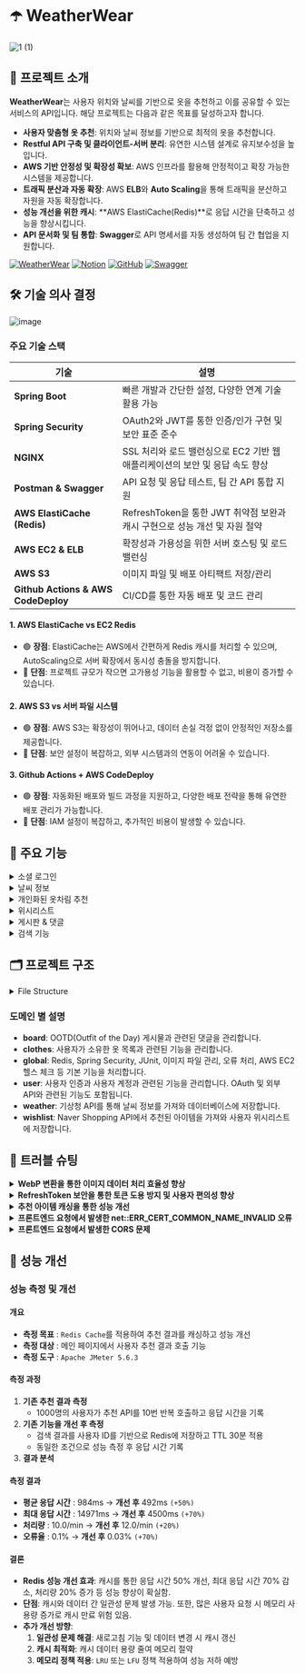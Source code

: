 # ☂️ WeatherWear
![1 (1)](https://github.com/user-attachments/assets/d7c9202e-c07e-4521-a3a1-86305b9e09e7)

## 📄 프로젝트 소개
**WeatherWear**는 사용자 위치와 날씨를 기반으로 옷을 추천하고 이를 공유할 수 있는 서비스의 API입니다. 해당 프로젝트는 다음과 같은 목표를 달성하고자 합니다.
- **사용자 맞춤형 옷 추천**: 위치와 날씨 정보를 기반으로 최적의 옷을 추천합니다.
- **Restful API 구축 및 클라이언트-서버 분리**: 유연한 시스템 설계로 유지보수성을 높입니다.
- **AWS 기반 안정성 및 확장성 확보**: AWS 인프라를 활용해 안정적이고 확장 가능한 시스템을 제공합니다.
- **트래픽 분산과 자동 확장**: AWS **ELB**와 **Auto Scaling**을 통해 트래픽을 분산하고 자원을 자동 확장합니다.
- **성능 개선을 위한 캐시**: **AWS ElastiCache(Redis)**로 응답 시간을 단축하고 성능을 향상시킵니다.
- **API 문서화 및 팀 통합**: **Swagger**로 API 명세서를 자동 생성하여 팀 간 협업을 지원합니다.

[![WeatherWear](https://img.shields.io/badge/-WeatherWear-FFD700?style=for-the-badge&logo=weather&logoColor=white)](https://weatherwearclothing.com/) 
[![Notion](https://img.shields.io/badge/-Notion-000000?style=for-the-badge&logo=notion&logoColor=white)](https://leather-pixie-4bc.notion.site/WeatherWear-313dbd50df7c47eaacb3f3622c551905?pvs=74) 
[![GitHub](https://img.shields.io/badge/-GitHub-181717?style=for-the-badge&logo=github&logoColor=white)](https://github.com/WeatherWearTeam) 
[![Swagger](https://img.shields.io/badge/-Swagger-85EA2D?style=for-the-badge&logo=swagger&logoColor=white)](http://weatherwearapi.com/swagger-ui/index.html)


## 🛠️ 기술 의사 결정
![image](https://github.com/user-attachments/assets/4274dc34-13f1-4cd8-ad50-4e173e3c409f)

### 주요 기술 스택
| **기술**                          | **설명**                                                                                                                                           |
|----------------------------------|--------------------------------------------------------------------------------------------------------------------------------------------------|
| **Spring Boot**                  | 빠른 개발과 간단한 설정, 다양한 연계 기술 활용 가능                                                                                                          |
| **Spring Security**              | OAuth2와 JWT를 통한 인증/인가 구현 및 보안 표준 준수                                                                                                          |
| **NGINX**                        | SSL 처리와 로드 밸런싱으로 EC2 기반 웹 애플리케이션의 보안 및 응답 속도 향상                                                                                       |
| **Postman & Swagger**            | API 요청 및 응답 테스트, 팀 간 API 통합 지원                                                                                                          |
| **AWS ElastiCache (Redis)**      | RefreshToken을 통한 JWT 취약점 보완과 캐시 구현으로 성능 개선 및 자원 절약                                                                                       |
| **AWS EC2 & ELB**                | 확장성과 가용성을 위한 서버 호스팅 및 로드 밸런싱                                                                                                           |
| **AWS S3**                       | 이미지 파일 및 배포 아티팩트 저장/관리                                                                                                                    |
| **Github Actions & AWS CodeDeploy** | CI/CD를 통한 자동 배포 및 코드 관리                                                                                                                      |
#### 1. **AWS ElastiCache vs EC2 Redis**
- 🟢 **장점**: ElastiCache는 AWS에서 간편하게 Redis 캐시를 처리할 수 있으며, AutoScaling으로 서버 확장에서 동시성 충돌을 방지합니다.  
- 🔴 **단점**: 프로젝트 규모가 작으면 고가용성 기능을 활용할 수 없고, 비용이 증가할 수 있습니다.

#### 2. **AWS S3 vs 서버 파일 시스템**
- 🟢 **장점**: AWS S3는 확장성이 뛰어나고, 데이터 손실 걱정 없이 안정적인 저장소를 제공합니다.  
- 🔴 **단점**: 보안 설정이 복잡하고, 외부 시스템과의 연동이 어려울 수 있습니다.

#### 3. **Github Actions + AWS CodeDeploy**
- 🟢 **장점**: 자동화된 배포와 빌드 과정을 지원하고, 다양한 배포 전략을 통해 유연한 배포 관리가 가능합니다.  
- 🔴 **단점**: IAM 설정이 복잡하고, 추가적인 비용이 발생할 수 있습니다.

## 🌟 주요 기능

<details>
<summary>소셜 로그인</summary>
<ul>
    <li> 👉 소셜 로그인 기능을 제공하여 회원가입 시의 불편함을 덜어줍니다.</li>
</ul>
<img src="https://github.com/user-attachments/assets/4616e8be-3dd1-4e98-852c-8b15b9690300" alt="소셜 로그인 GIF">
</details>

<details>
<summary>날씨 정보</summary>
<ul>
    <li>👉 사용자의 위치를 바탕으로 날씨 정보를 확인할 수 있습니다. 카카오 맵을 통해 원하는 지역을 검색하거나 선택하여 해당 지역의 날씨 정보를 확인할 수 있습니다. 이 기능은 오늘의 날씨를 안내하고, 해당 온도에 적합한 옷을 추천해줍니다.</li>
</ul>
<img width="1424" alt="스크린샷 2024-08-17 오후 4 33 54" src="https://github.com/user-attachments/assets/f1a7d44d-0acd-49dc-abbc-a7b11d611aba">
<img width="1425" alt="스크린샷 2024-08-17 오후 4 32 28" src="https://github.com/user-attachments/assets/2b8ee837-1568-45d5-8dc5-83989e7bd566">
<img width="1428" alt="스크린샷 2024-08-17 오후 4 29 11" src="https://github.com/user-attachments/assets/bbd04119-00e6-40a6-a50e-daa7bb79aa1b">
</details>

<details>
<summary>개인화된 옷차림 추천</summary>
<ul>
    <li>👉 외출 전에 오늘의 날씨 데이터, 사용자 옷장에 등록된 옷, 비슷한 날씨에 착용한 옷, 다른 사용자의 데이터를 바탕으로 개인화된 옷차림을 추천합니다.</li>
</ul> 
<img src="https://github.com/user-attachments/assets/4fdd56ae-1c72-42d3-b8e8-74b61cdf0910">
</details>

<details>
<summary>위시리스트</summary>
<ul>
    <li>👉 Naver Shopping API를 기반으로 현재 날씨에 적합한 옷을 추천합니다. 좋아요 표시된 아이템은 위시리스트에 저장할 수 있으며, 위시리스트에서는 해당 아이템에 대한 정보와 구매 링크를 제공합니다.</li>
</ul>
<img src="https://github.com/user-attachments/assets/69808e08-26b5-4119-822d-775160f1b3c9">
</details>

<details>
<summary>게시판 & 댓글</summary>
<ul>
    <li>👉 사용자가 OOTD(Outfit of the Day)를 등록하고, 다른 사람들과 공유할 수 있습니다. 게시물에는 자유롭게 댓글을 추가할 수 있습니다.</li>
</ul>
<img src="https://github.com/user-attachments/assets/f07f940d-5523-4eab-89fb-da3aa715c71c" alt="게시판 & 댓글 GIF">
<img src="https://github.com/user-attachments/assets/1589a0d5-76b9-45d1-a504-27089fd86d36" alt="댓글 GIF">
</details>

<details>
<summary>검색 기능</summary>
<ul>
    <li>👉 키워드, 날씨 아이콘, 옷 종류/색상 등을 활용한 검색 기능으로 원하는 정보를 쉽게 찾을 수 있습니다.</li>
</ul>
<img src="https://github.com/user-attachments/assets/2cd8ae06-b5b3-4371-9660-db93f0669c9c" alt="게시판 & 댓글 GIF">
<img src="https://github.com/user-attachments/assets/5cbb9f41-6272-4ab0-94a1-ab4c3c57978a" alt="게시판 & 댓글 GIF">
</details>

## 🗂️ 프로젝트 구조
<details>
<summary>File Structure</summary>
<pre>
src
 ├── 📂main
 │    ├── 📂java
 │    └── 📂resources
 │         └── 📜application.properties
 ├── 📂board
 │    ├── 📂dto
 │    ├── 📂entity
 │    ├── 📂repository
 │    └── 📂service
 ├── 📂clothes
 │    ├── 📂dto
 │    ├── 📂entity
 │    ├── 📂enums
 │    ├── 📂repository
 │    └── 📂service
 ├── 📂global
 │    ├── 📂config
 │    ├── 📂dto
 │    ├── 📂filter
 │    ├── 📂handler
 │    ├── 📂security
 │    └── 📂service
 ├── 📂user
 │    ├── 📂controller
 │    ├── 📂dto
 │    ├── 📂entity
 │    ├── 📂enums
 │    ├── 📂repository
 │    ├── 📂service
 │    └── 📂utils
 ├── 📂weather
 │    ├── 📂controller
 │    ├── 📂dto
 │    ├── 📂entity
 │    ├── 📂repository
 │    └── 📂service
 ├── 📂wishlist
 │    ├── 📂dto
 │    ├── 📂entity
 │    ├── 📂repository
 │    └── 📂service
 └── 📜WeatherWearApplication.java
</pre>
</details>

### 도메인 별 설명
- **board**: OOTD(Outfit of the Day) 게시물과 관련된 댓글을 관리합니다.
- **clothes**: 사용자가 소유한 옷 목록과 관련된 기능을 관리합니다.
- **global**: Redis, Spring Security, JUnit, 이미지 파일 관리, 오류 처리, AWS EC2 헬스 체크 등 기본 기능을 처리합니다.
- **user**: 사용자 인증과 사용자 계정과 관련된 기능을 관리합니다. OAuth 및 외부 API와 관련된 기능도 포함됩니다.
- **weather**: 기상청 API를 통해 날씨 정보를 가져와 데이터베이스에 저장합니다.
- **wishlist**: Naver Shopping API에서 추천된 아이템을 가져와 사용자 위시리스트에 저장합니다.

## 🔨 트러블 슈팅

<details>
  <summary><strong>WebP 변환을 통한 이미지 데이터 처리 효율성 향상</strong></summary>

  <blockquote>
    <strong>문제</strong> ❗: 대형 이미지를 불러오는 데 시간이 많이 소요되어 서비스 성능에 영향을 미침.<br>
    <strong>원인</strong> 🔍: 기존의 이미지 포맷(JPEG, PNG)은 파일 크기가 커서 이미지 로딩 시간이 느려짐.<br>
    <strong>해결책</strong> ✅: WebP 포맷을 선택하여 이미지 크기를 줄이면서 품질을 유지하고, 로딩 시간을 개선하여 서비스 성능을 향상시켰음.
  </blockquote>
</details>

<details>
  <summary><strong>RefreshToken 보안을 통한 토큰 도용 방지 및 사용자 편의성 향상</strong></summary>

  <blockquote>
    <strong>문제</strong> ❗: JWT 토큰이 쿠키에 저장되어 도난당할 경우 악용될 수 있으며, 서버에서 토큰 상태를 추적하지 않음.<br>
    <strong>원인</strong> 🔍: 토큰 만료 시간을 짧게 설정하면 로그인 빈도가 증가하고, 길게 설정하면 보안 위험이 증가함.<br>
    <strong>해결책</strong> ✅: 짧은 만료 시간을 가진 AccessToken과 Redis에 저장된 RefreshToken을 결합하여 토큰 도용 위험을 최소화하고 로그인 빈도를 줄임.
  </blockquote>
</details>

<details>
  <summary><strong>추천 아이템 캐싱을 통한 성능 개선</strong></summary>

  <blockquote>
    <strong>문제</strong> ❗: 서비스의 메인 화면에서 복잡한 추천 데이터를 반복적으로 보여주어 데이터베이스 부하와 응답 시간이 증가함.<br>
    <strong>원인</strong> 🔍: 대규모 데이터셋에 대한 복잡한 계산으로 추천 프로세스가 느려짐.<br>
    <strong>해결책</strong> ✅: Redis를 캐시로 사용하여 추천 항목을 1시간 동안 저장하고, 빠른 검색을 통해 서버 부하를 줄임.
  </blockquote>
</details>

<details>
  <summary><strong>프론트엔드 요청에서 발생한 net::ERR_CERT_COMMON_NAME_INVALID 오류</strong></summary>

  <blockquote>
    <strong>문제</strong> ❗: 프론트엔드 요청이 `net::ERR_CERT_COMMON_NAME_INVALID` 오류로 실패하여 서버에 요청이 도달하지 못함.<br>
    <strong>원인</strong> 🔍: 프론트엔드와 백엔드가 동일한 도메인을 사용하여 인증서 CN 및 경로 설정에서 문제가 발생함.<br>
    <strong>해결책</strong> ✅: 프론트엔드와 백엔드 도메인을 분리하고, 로드 밸런서와 Nginx를 설정하여 트래픽을 정확히 라우팅함으로써 요청을 정상 처리함.
  </blockquote>
</details>

<details>
  <summary><strong>프론트엔드 요청에서 발생한 CORS 문제</strong></summary>

  <blockquote>
    <strong>문제</strong> ❗: HTTPS 환경에서 백엔드에 요청을 보낼 때 CORS 오류가 발생함.<br>
    <strong>원인</strong> 🔍: 프론트엔드가 HTTPS 환경에서 HTTP 요청을 보내어 CORS 정책을 위반함.<br>
    <strong>해결책</strong> ✅: 로드 밸런서에 SSL 인증서를 설치하고, Nginx를 HTTPS 요청을 처리하도록 설정하여 CORS 문제를 해결함.
  </blockquote>
</details>

## 🔗 성능 개선
### **성능 측정 및 개선**
#### 개요
- **측정 목표** : `Redis Cache`를 적용하여 추천 결과를 캐싱하고 성능 개선
- **측정 대상** : 메인 페이지에서 사용자 추천 결과 호출 기능
- **측정 도구** : `Apache JMeter 5.6.3`

#### 측정 과정
1. **기존 추천 결과 측정**
    - 1000명의 사용자가 추천 API를 10번 반복 호출하고 응답 시간을 기록
2. **기존 기능을 개선 후 측정**
    - 검색 결과를 사용자 ID를 기반으로 Redis에 저장하고 TTL 30분 적용
    - 동일한 조건으로 성능 측정 후 응답 시간 기록
3. **결과 분석**

#### 측정 결과

- **평균 응답 시간** : 984ms → **개선 후** 492ms `(+50%)`
- **최대 응답 시간** : 14971ms → **개선 후** 4500ms `(+70%)`
- **처리량** : 10.0/min → **개선 후** 12.0/min `(+20%)`
- **오류율** : 0.1% → **개선 후** 0.03% `(+70%)`

#### 결론
- **Redis 성능 개선 효과**: 캐시를 통한 응답 시간 50% 개선, 최대 응답 시간 70% 감소, 처리량 20% 증가 등 성능 향상이 확실함.
- **단점**: 캐시와 데이터 간 일관성 문제 발생 가능. 또한, 많은 사용자 요청 시 메모리 사용량 증가로 캐시 만료 위험 있음.
- **추가 개선 방향**:
    1. **일관성 문제 해결**: 새로고침 기능 및 데이터 변경 시 캐시 갱신
    2. **캐시 최적화**: 캐시 데이터 용량 줄여 메모리 절약
    3. **메모리 정책 적용**: `LRU` 또는 `LFU` 정책 적용하여 성능 저하 예방
